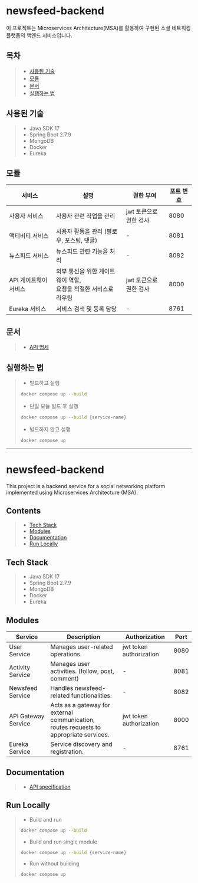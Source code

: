 # newsfeed-backend

이 프로젝트는 Microservices Architecture(MSA)를 활용하여 구현된 소셜 네트워킹 플랫폼의 백엔드 서비스입니다.

## 목차
> - [사용된 기술](#사용된-기술)
> - [모듈](#모듈)
> - [문서](#문서)
> - [실행하는 법](#실행하는-법)

## 사용된 기술

> - Java SDK 17
> - Spring Boot 2.7.9
> - MongoDB
> - Docker
> - Eureka

## 모듈

| 서비스           | 설명                                       | 권한 부여        | 포트 번호 |
|---------------|------------------------------------------|--------------|-------|
| 사용자 서비스       | 사용자 관련 작업을 관리                            | jwt 토큰으로 권한 검사             | 8080  |
| 액티비티 서비스      | 사용자 활동을 관리 (팔로우, 포스팅, 댓글)                | -            | 8081  |
| 뉴스피드 서비스      | 뉴스피드 관련 기능을 처리                           | -            | 8082  |
| API 게이트웨이 서비스 | 외부 통신을 위한 게이트웨이 역할,<br/>요청을 적절한 서비스로 라우팅 | jwt 토큰으로 권한 검사 | 8000  |
| Eureka 서비스    | 서비스 검색 및 등록 담당                           | -            | 8761      |

## 문서

> - [API 명세](https://linktodocumentation)

## 실행하는 법

> - 빌드하고 실행
> ```bash
> docker compose up --build
> ```
> - 단일 모듈 빌드 후 실행
> ```bash
> docker compose up --build {service-name}
> ```
> - 빌드하지 않고 실행
> ```bash
> docker compose up
> ```

---
# newsfeed-backend

This project is a backend service for a social networking platform implemented using Microservices
Architecture (MSA).

## Contents
> - [Tech Stack](#Tech-Stack)
> - [Modules](#Modules)
> - [Documentation](#Documentation)
> - [Run Locally](#Run-Locally)

## Tech Stack

> - Java SDK 17
> - Spring Boot 2.7.9
> - MongoDB
> - Docker
> - Eureka

## Modules

| Service           | Description                                                                            | Authorization        | Port |
|----------------------------------------------------------------------------------------|------------------------------------------|------|-------|
| User Service       | Manages user-related operations.                                                                          | jwt token authorization             | 8080 |
| Activity Service      | Manages user activities. (follow, post, comment)                                                              | -            | 8081 |
| Newsfeed Service      | Handles newsfeed-related functionalities.                                                                         | -            | 8082 |
| API Gateway Service | Acts as a gateway for external communication,<br/>routes requests to appropriate services. | jwt token authorization | 8000 |
| Eureka Service    | Service discovery and registration.                                                    | -            | 8761 |

## Documentation

> - [API specification](https://linktodocumentation)

## Run Locally

> - Build and run
> ```bash
> docker compose up --build
> ```
> - Build and run single module
> ```bash
> docker compose up --build {service-name}
> ```
> - Run without building
> ```bash
> docker compose up
> ```
